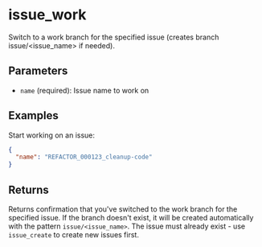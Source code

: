 # issue_work

Switch to a work branch for the specified issue (creates branch issue/<issue_name> if needed).

## Parameters

- `name` (required): Issue name to work on

## Examples

Start working on an issue:
```json
{
  "name": "REFACTOR_000123_cleanup-code"
}
```

## Returns

Returns confirmation that you've switched to the work branch for the specified issue. If the branch doesn't exist, it will be created automatically with the pattern `issue/<issue_name>`. The issue must already exist - use `issue_create` to create new issues first.